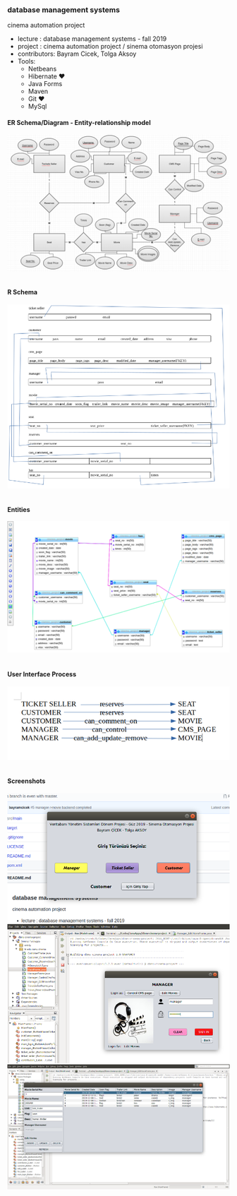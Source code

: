 ### database management systems 
cinema automation project

- lecture     : database management systems  - fall 2019<br>
- project     : cinema automation project / sinema otomasyon projesi<br>
- contributors: Bayram Cicek, Tolga Aksoy<br>
- Tools:
    - Netbeans
    - Hibernate &#x2764;
    - Java Forms
    - Maven
    - Git &#x2764;
    - MySql

#### ER Schema/Diagram - Entity-relationship model
![alt text][1]<br><br>
#### R Schema
![alt text][2]<br><br>
#### Entities
![alt text][3]<br><br>
#### User Interface Process
![alt text][4]<br><br>
#### Screenshots
![alt text][5]<br>
![alt text][6]<br>
![alt text][7]<br>

[1]: https://github.com/ieee-comu/dbms-cinema-project/blob/dev/screenshots/1.png
[2]: https://github.com/ieee-comu/dbms-cinema-project/blob/dev/screenshots/2.png
[3]: https://github.com/ieee-comu/dbms-cinema-project/blob/dev/screenshots/3.png
[4]: https://github.com/ieee-comu/dbms-cinema-project/blob/dev/screenshots/4.png
[5]: https://github.com/ieee-comu/dbms-cinema-project/blob/dev/screenshots/5.png
[6]: https://github.com/ieee-comu/dbms-cinema-project/blob/dev/screenshots/6.png
[7]: https://github.com/ieee-comu/dbms-cinema-project/blob/dev/screenshots/7.png
